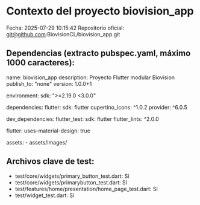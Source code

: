 # Contexto del proyecto biovision_app
Fecha: 2025-07-29 10:15:42
Repositorio oficial: git@github.com:BiovisionCL/biovision_app.git

## Dependencias (extracto pubspec.yaml, máximo 1000 caracteres):
name: biovision_app
description: Proyecto Flutter modular Biovision
publish_to: "none"
version: 1.0.0+1

environment:
  sdk: ">=2.19.0 <3.0.0"

dependencies:
  flutter:
    sdk: flutter
  cupertino_icons: ^1.0.2
  provider: ^6.0.5

dev_dependencies:
  flutter_test:
    sdk: flutter
  flutter_lints: ^2.0.0

flutter:
  uses-material-design: true

  assets:
    - assets/images/

## Archivos clave de test:
- test/core/widgets/primary_button_test.dart: Sí
- test/core/widgets/primarybutton_test.dart: Sí
- test/features/home/presentation/home_page_test.dart: Sí
- test/widget_test.dart: Sí
